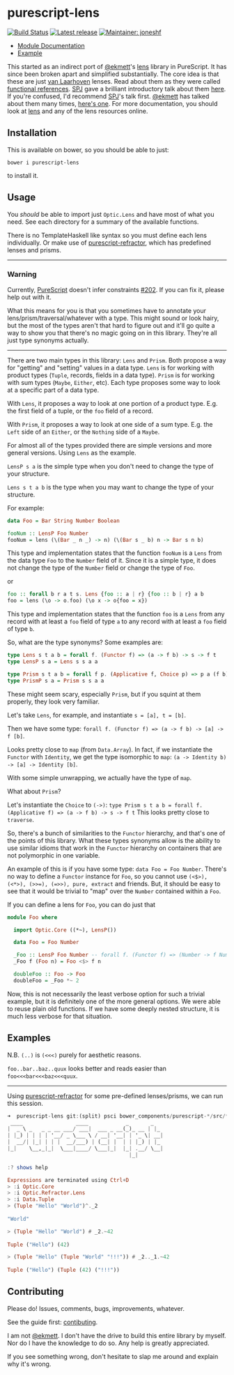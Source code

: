 # purescript-lens

[![Build Status](https://travis-ci.org/purescript-contrib/purescript-lens.svg?branch=master)](https://travis-ci.org/purescript-contrib/purescript-lens)
[![Latest release](http://img.shields.io/bower/v/purescript-lens.svg)](https://github.com/purescript-contrib/purescript-lens/releases)
[![Maintainer: joneshf](https://img.shields.io/badge/maintainer-joneshf-lightgrey.svg)](http://github.com/joneshf)

- [Module Documentation](docs/Optic/)
- [Example](test/Main.purs)

This started as an indirect port of [@ekmett][@ekmett]'s [lens][lens] library in PureScript.
It has since been broken apart and simplified substantially.
The core idea is that these are just [van Laarhoven][van Laarhoven] lenses.
Read about them as they were called [functional references][functional references].
[SPJ][SPJ] gave a brilliant introductory talk about them [here][SPJ-talk].
If you're confused, I'd recommend [SPJ][SPJ]'s talk first.
[@ekmett][@ekmett] has talked about them many times, [here's one][ekmett-talk].
For more documentation, you should look at [lens][lens] and any of the lens resources online.

## Installation

This is available on bower, so you should be able to just:

```shell
bower i purescript-lens
```

to install it.

## Usage

You *should* be able to import just `Optic.Lens` and have most of what you need. 
See each directory for a summary of the available functions.

There is no TemplateHaskell like syntax so you must define each lens individually.
Or make use of [purescript-refractor][purescript-refractor], which has predefined lenses and prisms.

----------

### Warning
Currently, [PureScript][PureScript] doesn't infer constraints [#202][#202].
If you can fix it, please help out with it.

What this means for you is that you sometimes have to annotate your lens/prism/traversal/whatever with a type.
This might sound or look hairy, 
but the most of the types aren't that hard to figure out and it'll go quite a way to show you that there's no magic going on in this library.
They're all just type synonyms actually.

----------

There are two main types in this library: `Lens` and `Prism`.
Both propose a way for "getting" and "setting" values in a data type.
`Lens` is for working with product types (`Tuple`, records, fields in a data type).
`Prism` is for working with sum types (`Maybe`, `Either`, etc).
Each type proposes some way to look at a specific part of a data type.

With `Lens`, it proposes a way to look at one portion of a product type. 
E.g. the first field of a tuple, or the `foo` field of a record.

With `Prism`, it proposes a way to look at one side of a sum type.
E.g. the `Left` side of an `Either`, or the `Nothing` side of a `Maybe`.

For almost all of the types provided there are simple versions and more general versions. Using `Lens` as the example.

`LensP s a` is the simple type when you don't need to change the type of your structure.

`Lens s t a b` is the type when you may want to change the type of your structure.

For example:

```purescript
data Foo = Bar String Number Boolean

fooNum :: LensP Foo Number
fooNum = lens (\(Bar _ n _) -> n) (\(Bar s _ b) n -> Bar s n b)
```

This type and implementation states that the function `fooNum` is a `Lens` from the data type `Foo` to the `Number` field of it.
Since it is a simple type, it does not change the type of the `Number` field or change the type of `Foo`.

or

```purescript
foo :: forall b r a t s. Lens {foo :: a | r} {foo :: b | r} a b
foo = lens (\o -> o.foo) (\o x -> o{foo = x})
```

This type and implementation states that the function `foo` is a `Lens` from any record with at least a `foo` field of type `a` to any record with at least a `foo` field of type `b`.

So, what are the type synonyms? Some examples are:

```purescript
type Lens s t a b = forall f. (Functor f) => (a -> f b) -> s -> f t
type LensP s a = Lens s s a a

type Prism s t a b = forall f p. (Applicative f, Choice p) => p a (f b) -> p s (f t)
type PrismP s a = Prism s s a a
```

These might seem scary, especially `Prism`, but if you squint at them properly, they look very familiar.

Let's take `Lens`, for example, and instantiate `s = [a], t = [b]`. 

Then we have some type: `forall f. (Functor f) => (a -> f b) -> [a] -> f [b]`.

Looks pretty close to `map` (from `Data.Array`). 
In fact, if we instantiate the `Functor` with `Identity`, 
we get the type isomorphic to `map`: `(a -> Identity b) -> [a] -> Identity [b]`.

With some simple unwrapping, we actually have the type of `map`.

What about `Prism`?

Let's instantiate the `Choice` to `(->)`: 
`type Prism s t a b = forall f. (Applicative f) => (a -> f b) -> s -> f t`
This looks pretty close to `traverse`.

So, there's a bunch of similarities to the `Functor` hierarchy, and that's one of the points of this library.
What these types synonyms allow is the ability to use similar idioms that work in the `Functor` hierarchy on containers that are not polymorphic in one variable.

An example of this is if you have some type: `data Foo = Foo Number`.
There's no way to define a `Functor` instance for `Foo`, 
so you cannot use `(<$>), (<*>), (>>=), (=>>), pure, extract` and friends.
But, it should be easy to see that it would be trivial to "map" over the `Number` contained within a `Foo`.

If you can define a lens for `Foo`, you can do just that

```purescript
module Foo where

  import Optic.Core ((*~), LensP())

  data Foo = Foo Number

  _Foo :: LensP Foo Number -- forall f. (Functor f) => (Number -> f Number) -> Foo -> f Foo
  _Foo f (Foo n) = Foo <$> f n

  doubleFoo :: Foo -> Foo
  doubleFoo = _Foo *~ 2
```

Now, this is not necessarily the least verbose option for such a trivial example, 
but it is definitely one of the more general options.
We were able to reuse plain old functions.
If we have some deeply nested structure, it is much less verbose for that situation.

## Examples

N.B. `(..)` is `(<<<)` purely for aesthetic reasons.

`foo..bar..baz..quux` looks better and reads easier than `foo<<<bar<<<baz<<<quux`.

----------

Using [purescript-refractor][purescript-refractor] for some pre-defined lenses/prisms, we can run this session.

```purescript
➜  purescript-lens git:(split) psci bower_components/purescript-*/src/**/*.purs
 ____                 ____            _       _   
|  _ \ _   _ _ __ ___/ ___|  ___ _ __(_)_ __ | |_ 
| |_) | | | | '__/ _ \___ \ / __| '__| | '_ \| __|
|  __/| |_| | | |  __/___) | (__| |  | | |_) | |_ 
|_|    \__,_|_|  \___|____/ \___|_|  |_| .__/ \__|
                                       |_|        

:? shows help

Expressions are terminated using Ctrl+D
> :i Optic.Core
> :i Optic.Refractor.Lens
> :i Data.Tuple
> (Tuple "Hello" "World")^._2
  
"World"

> (Tuple "Hello" "World") # _2.~42
  
Tuple ("Hello") (42)

> (Tuple "Hello" (Tuple "World" "!!!")) # _2.._1.~42
  
Tuple ("Hello") (Tuple (42) ("!!!"))
```

## Contributing

Please do! Issues, comments, bugs, improvements, whatever.

See the guide first: [contibuting](CONTRIBUTING.md).

I am not [@ekmett][@ekmett].
I don't have the drive to build this entire library by myself.
Nor do I have the knowledge to do so.
Any help is greatly appreciated.

If you see something wrong, 
don't hesitate to slap me around and explain why it's wrong.

[@ekmett]: https://github.com/ekmett/
[#202]: https://github.com/purescript/purescript/issues/202
[ekmett-talk]: http://youtu.be/cefnmjtAolY
[functional references]: http://twanvl.nl/blog/haskell/cps-functional-references
[lens]: https://github.com/ekmett/lens/
[PureScript]: https://github.com/purescript/purescript/
[purescript-refractor]: https://github.com/joneshf/purescript-refractor/
[SPJ]: http://research.microsoft.com/en-us/people/simonpj/
[SPJ-talk]: https://skillsmatter.com/skillscasts/4251-lenses-compositional-data-access-and-manipulation
[van Laarhoven]: http://twanvl.nl/index
